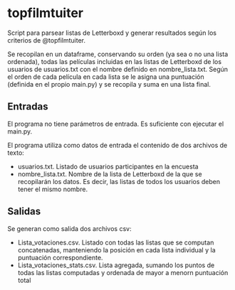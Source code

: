 # topfilmtuiter
Script para parsear listas de Letterboxd y generar resultados según los criterios de @topfilmtuiter.

Se recopilan en un dataframe, conservando su orden (ya sea o no una lista ordenada), todas las películas incluidas en las listas de Letterboxd de los usuarios de usuarios.txt con el nombre definido en nombre_lista.txt.
Según el orden de cada película en cada lista se le asigna una puntuación (definida en el propio main.py) y se recopila y suma en una lista final.

## Entradas
El programa no tiene parámetros de entrada. Es suficiente con ejecutar el main.py.

El programa utiliza como datos de entrada el contenido de dos archivos de texto:
- usuarios.txt. Listado de usuarios participantes en la encuesta
- nombre_lista.txt. Nombre de la lista de Letterboxd de la que se recopilarán los datos. Es decir, las listas de todos los usuarios deben tener el mismo nombre.

## Salidas
Se generan como salida dos archivos csv:
- Lista_votaciones.csv. Listado con todas las listas que se computan concatenadas, manteniendo la posición en cada lista individual y la puntuación correspondiente.
- Lista_votaciones_stats.csv. Lista agregada, sumando los puntos de todas las listas computadas y ordenada de mayor a menorn puntuación total
